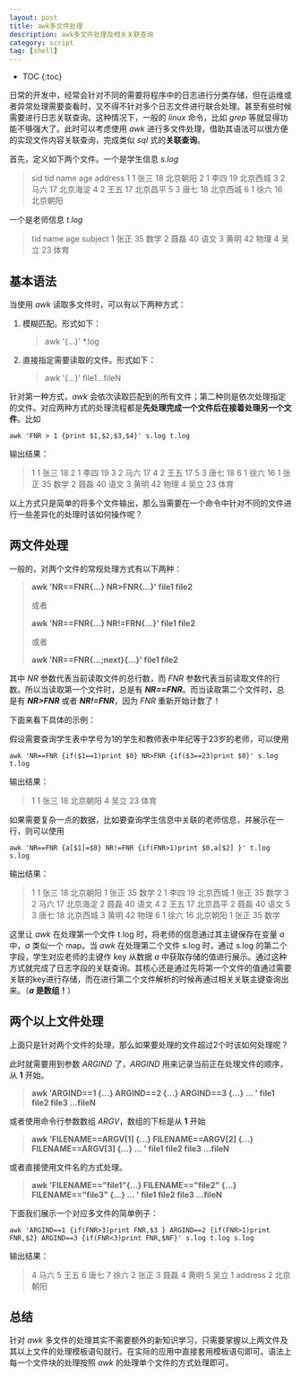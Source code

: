 ```yaml
---
layout: post
title: awk多文件处理
description: awk多文件处理及相关关联查询
category: script
tag: [shell]
---
```


* TOC
{:toc}

日常的开发中，经常会针对不同的需要将程序中的日志进行分类存储，但在运维或者异常处理需要查看时，又不得不针对多个日志文件进行联合处理。甚至有些时候需要进行日志关联查询。这种情况下，一般的 *linux* 命令，比如 *grep* 等就显得功能不够强大了。此时可以考虑使用 *awk* 进行多文件处理，借助其语法可以很方便的实现文件内容关联查询，完成类似 *sql* 式的**关联查询**。

首先，定义如下两个文件。一个是学生信息 *s.log* 

> sid tid name age address
1 1 张三 18 北京朝阳
2 1 李四 19 北京西城
3 2 马六 17 北京海淀
4 2 王五 17 北京昌平
5 3 唐七 18 北京西城
6 1 徐六 16 北京朝阳

一个是老师信息 *t.log* 

> tid name age subject
1 张正	35	数学
2 聂磊	40	语文
3 黄明	42	物理
4 吴立	23	体育

## 基本语法

当使用 *awk* 读取多文件时，可以有以下两种方式：

1. 模糊匹配。形式如下：

	> awk '{...}' *.log

2. 直接指定需要读取的文件。形式如下：

    > awk '{...}'  file1...fileN

针对第一种方式，*awk* 会依次读取匹配到的所有文件；第二种则是依次处理指定的文件。对应两种方式的处理流程都是**先处理完成一个文件后在接着处理另一个文件**。比如
 
	awk 'FNR > 1 {print $1,$2,$3,$4}' s.log t.log
 
输出结果：

>   1 1 张三 18
2 1 李四 19
3 2 马六 17
4 2 王五 17
5 3 唐七 18
6 1 徐六 16
1 张正 35 数学
2 聂磊 40 语文
3 黄明 42 物理
4 吴立 23 体育

以上方式只是简单的将多个文件输出，那么当需要在一个命令中针对不同的文件进行一些差异化的处理时该如何操作呢？

## 两文件处理

一般的，对两个文件的常规处理方式有以下两种：

> **awk 'NR==FNR{...} NR>FNR{...}' file1 file2**
>
>或者
>
> **awk 'NR==FNR{...} NR!=FRN{...}' file1 file2**
>
>或者
>
> **awk 'NR==FNR{...;next}{...}' file1 file2**

其中 *NR* 参数代表当前读取文件的总行数，而 *FNR* 参数代表当前读取文件的行数。所以当读取第一个文件时，总是有 ***NR==FNR***。而当读取第二个文件时，总是有 ***NR>FNR*** 或者 ***NR!=FNR***，因为 *FNR* 重新开始计数了！

下面来看下具体的示例：

假设需要查询学生表中学号为1的学生和教师表中年纪等于23岁的老师，可以使用

	awk 'NR==FNR {if($1==1)print $0} NR>FNR {if($3==23)print $0}' s.log t.log
 
输出结果：

>   1 1 张三 18 北京朝阳
4 吴立  23      体育

如果需要复杂一点的数据，比如要查询学生信息中关联的老师信息，并展示在一行，则可以使用

	awk 'NR==FNR {a[$1]=$0} NR!=FNR {if(FNR>1)print $0,a[$2] }' t.log s.log

输出结果：

>   1 1 张三 18 北京朝阳 1 张正     35      数学
2 1 李四 19 北京西城 1 张正     35      数学
3 2 马六 17 北京海淀 2 聂磊     40      语文
4 2 王五 17 北京昌平 2 聂磊     40      语文
5 3 唐七 18 北京西城 3 黄明     42      物理
6 1 徐六 16 北京朝阳 1 张正     35      数学

这里让 *awk* 在处理第一个文件 t.log 时，将老师的信息通过其主键保存在变量 *a* 中，*a* 类似一个 map。当 *awk* 在处理第二个文件 s.log 时，通过 s.log 的第二个字段，学生对应老师的主键作 key 从数据 *a* 中获取存储的值进行展示。通过这种方式就完成了日志字段的关联查询。其核心还是通过先将第一个文件的值通过需要关联的key进行存储，而在进行第二个文件解析的时候再通过相关关联主键查询出来。（***a* 是数组！**）

## 两个以上文件处理

上面只是针对两个文件的处理，那么如果要处理的文件超过2个时该如何处理呢？

此时就需要用到参数 *ARGIND* 了，*ARGIND* 用来记录当前正在处理文件的顺序，从 **1** 开始。

> **awk 'ARGIND==1 {...} ARGIND==2 {...} ARGIND==3 {...} ... ' file1 file2 file3 ...fileN**

或者使用命令行参数数组 *ARGV*，数组的下标是从 **1** 开始

> **awk 'FILENAME==ARGV[1] {...} FILENAME==ARGV[2] {...} FILENAME==ARGV[3] {...} ... ' file1 file2 file3 ...fileN**

或者直接使用文件名的方式处理。

> **awk 'FILENAME=="file1"{...} FILENAME=="file2" {...} FILENAME=="file3" {...} ... ' file1 file2 file3 ...fileN**


下面我们展示一个对应多文件的简单例子：

	awk 'ARGIND==1 {if(FNR>3)print FNR,$3 } ARGIND==2 {if(FNR>1)print FNR,$2} ARGIND==3 {if(FNR<3)print FNR,$NF}' s.log t.log s.log

输出结果：

>   4 马六
5 王五
6 唐七
7 徐六
2 张正
3 聂磊
4 黄明
5 吴立
1 address
2 北京朝阳

## 总结

针对 *awk* 多文件的处理其实不需要额外的新知识学习，只需要掌握以上两文件及其以上文件的处理模板语句就行。在实际的应用中直接套用模板语句即可。语法上每一个文件块的处理按照 *awk* 的处理单个文件的方式处理即可。